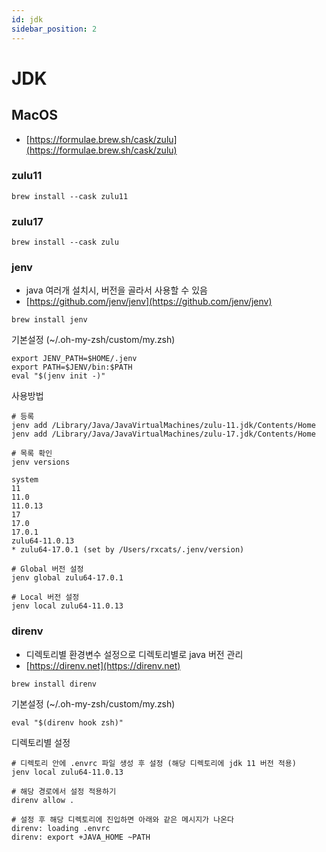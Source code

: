 ```yaml
---
id: jdk
sidebar_position: 2
---
```


# JDK

## MacOS

- [https://formulae.brew.sh/cask/zulu](https://formulae.brew.sh/cask/zulu)

### zulu11

```shell
brew install --cask zulu11
```

### zulu17

```shell
brew install --cask zulu
```

### jenv

- java 여러개 설치시, 버전을 골라서 사용할 수 있음
- [https://github.com/jenv/jenv](https://github.com/jenv/jenv)

```shell
brew install jenv
```

기본설정 (~/.oh-my-zsh/custom/my.zsh)

```shell
export JENV_PATH=$HOME/.jenv
export PATH=$JENV/bin:$PATH
eval "$(jenv init -)"
```

사용방법

```
# 등록
jenv add /Library/Java/JavaVirtualMachines/zulu-11.jdk/Contents/Home
jenv add /Library/Java/JavaVirtualMachines/zulu-17.jdk/Contents/Home

# 목록 확인
jenv versions

system
11
11.0
11.0.13
17
17.0
17.0.1
zulu64-11.0.13
* zulu64-17.0.1 (set by /Users/rxcats/.jenv/version)

# Global 버전 설정
jenv global zulu64-17.0.1

# Local 버전 설정
jenv local zulu64-11.0.13
```

### direnv

- 디렉토리별 환경변수 설정으로 디렉토리별로 java 버전 관리
- [https://direnv.net](https://direnv.net)

```shell
brew install direnv
```

기본설정 (~/.oh-my-zsh/custom/my.zsh)

```shell
eval "$(direnv hook zsh)"
```

디렉토리별 설정

```shell
# 디렉토리 안에 .envrc 파일 생성 후 설정 (해당 디렉토리에 jdk 11 버전 적용)
jenv local zulu64-11.0.13

# 해당 경로에서 설정 적용하기
direnv allow .

# 설정 후 해당 디렉토리에 진입하면 아래와 같은 메시지가 나온다
direnv: loading .envrc
direnv: export +JAVA_HOME ~PATH
```